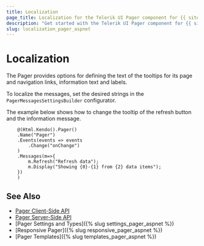 ```yaml
---
title: Localization
page_title: Localization for the Telerik UI Pager component for {{ site.framework }}
description: "Get started with the Telerik UI Pager component for {{ site.framework }} and learn how to localize the text of its messages."
slug: localization_pager_aspnet
---
```


# Localization

The Pager provides options for defining the text of the tooltips for its page and navigation links, information text and labels.

To localize the messages, set the desired strings in the `PagerMessagesSettingsBuilder` configurator.

The example below shows how to change the tooltip of the refresh button and the information message.

```HtmlHelper
    @(Html.Kendo().Pager()
    .Name("Pager")
    .Events(events => events
        .Change("onChange")
    )
    .Messages(m=>{
        m.Refresh("Refresh data");
        m.Display("Showing {0}-{1} from {2} data items");
    })
    )
```

## See Also

* [Pager Client-Side API](https://docs.telerik.com/kendo-ui/api/javascript/ui/pager)
* [Pager Server-Side API](/api/pager)
* [Pager Settings and Types]({% slug settings_pager_aspnet %})
* [Responsive Pager]({% slug responsive_pager_aspnet  %})
* [Pager Templates]({% slug templates_pager_aspnet %})
